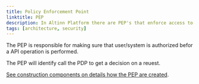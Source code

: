```yaml
---
title: Policy Enforcement Point
linktitle: PEP
description: In Altinn Platform there are PEP's that enforce access to different types of API
tags: [architecture, security]
---
```


The PEP is responsible for making sure that user/system is authorized befor a API operation is performed.

The PEP will identify call the PDP to get a decision on a reuest.

[See construction components on details how the PEP are created](/technology/architecture/components/application/construction/altinn-platform/authorization/accesscontrol/pep/).
